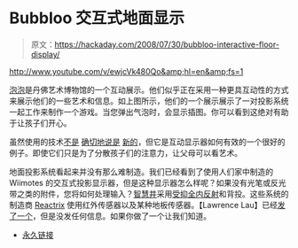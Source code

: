 # Bubbloo 交互式地面显示

> 原文：<https://hackaday.com/2008/07/30/bubbloo-interactive-floor-display/>

<http://www.youtube.com/v/ewjcVk480Qo&amp;hl=en&amp;fs=1>

  
[泡泡](http://presurfer.blogspot.com/2008/07/bubbloo.html)是丹佛艺术博物馆的一个互动展示。他们似乎正在采用一种更具互动性的方式来展示他们的一些艺术和信息。如上图所示，他们的一个展示展示了一对投影系统一起工作来制作一个游戏。当您弹出气泡时，会显示插图。你可以看到这绝对有助于让孩子们开心。

虽然使用的技术[不是](http://www.igniq.com/2005/06/nintendos-e3-interactive-floor-display.html) [确切地说是](http://www.kilian-nakamura.com/blog-english/index.php/catchyoo-interactive-floor-display-at-joypolis/) [新的](http://www.youtube.com/watch?v=vRi0m329iL4)，但它是互动显示器如何有效的一个很好的例子。即使它们只是为了分散孩子们的注意力，让父母可以看艺术。

地面投影系统看起来并没有那么难制造。我们已经看到了使用人们家中制造的 Wiimotes 的交互式投影显示器，但是这种显示器怎么样呢？如果没有光笔或反光带之类的附件，您将如何处理输入？[智慧井](http://www.tuvie.com/wisdom-well-interactive-floor-offers-a-fun-way-to-learn)采用[受抑全内反射](http://www.cs.nyu.edu/%7Ejhan/ftirsense/)和背投。这些系统的制造商 [Reactrix](http://www.reactrix.com/) 使用红外传感器以及某种地板传感器。【Lawrence Lau】已经[发了一个](http://people.sd.polyu.edu.hk/sdlau/fish/index.html)，但是没发任何信息。如果你做了一个让我们知道。

*   [永久链接](http://presurfer.blogspot.com/2008/07/bubbloo.html)